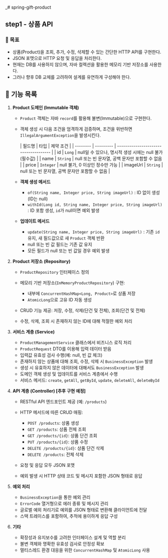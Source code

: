 _# spring-gift-product

## step1 - 상품 API

### 📌 목표

- 상품(Product)을 조회, 추가, 수정, 삭제할 수 있는 간단한 HTTP API를 구현한다.
- JSON 포맷으로 HTTP 요청 및 응답을 처리한다.
- 현재는 DB를 사용하지 않으며, 자바 컬렉션을 활용한 메모리 기반 저장소를 사용한다.
- 그러나 향후 DB 교체를 고려하여 설계를 유연하게 구성해야 한다.

## 🔨 기능 목록

1. **Product 도메인 (Immutable 객체)**

    * `Product` 객체는 자바 `record`를 활용해 불변(Immutable)으로 구현한다.

    * 객체 생성 시 다음 조건을 엄격하게 검증하며, 조건을 위반하면 `IllegalArgumentException`을 발생시킨다.

      | 필드명      | 타입        | 제약 조건                                 |
                      | -------- | --------- | ------------------------------------- |
      | id       | `Long`    | null일 수 있으나, 명시적 생성 시에는 null 불가 (필수값) |
      | name     | `String`  | null 또는 빈 문자열, 공백 문자만 포함할 수 없음        |
      | price    | `Integer` | null 불가, 0 이상인 정수만 가능                 |
      | imageUrl | `String`  | null 또는 빈 문자열, 공백 문자만 포함할 수 없음        |

    * **객체 생성 메서드**

        * `of(String name, Integer price, String imageUrl)` : ID 없이 생성 (ID는 null)
        * `withId(Long id, String name, Integer price, String imageUrl)` : ID 포함 생성, `id`가 null이면 예외
          발생

    * **업데이트 메서드**

        * `update(String name, Integer price, String imageUrl)` : 기존 `id` 유지, 새 필드값으로 새 `Product` 객체
          반환
        * null 또는 빈 값 필드는 기존 값 유지
        * 모든 필드가 null 또는 빈 값일 경우 예외 발생

2. **Product 저장소 (Repository)**

    * `ProductRepository` 인터페이스 정의
    * 메모리 기반 저장소(`InMemoryProductRepository`) 구현:

        * 내부에 `ConcurrentHashMap<Long, Product>`로 상품 저장
        * `AtomicLong`으로 고유 ID 자동 생성
    * CRUD 기능 제공: 저장, 수정, 삭제(단건 및 전체), 조회(단건 및 전체)
    * 수정, 삭제, 조회 시 존재하지 않는 ID에 대해 적절한 예외 처리

3. **서비스 계층 (Service)**

    * `ProductManagementService` 클래스에서 비즈니스 로직 처리
    * `ProductRequest` DTO를 이용해 입력 데이터 받음
    * 입력값 유효성 검사 수행(예: null, 빈 값 체크)
    * 존재하지 않는 상품에 대해 조회, 수정, 삭제 시 `BusinessException` 발생
    * 생성 시 유효하지 않은 데이터에 대해서도 `BusinessException` 발생
    * 도메인 객체 생성 및 업데이트를 서비스 계층에서 수행
    * 서비스 메서드: `create`, `getAll`, `getById`, `update`, `deleteAll`, `deleteById`

4. **API 계층 (Controller) \[추후 구현 예정]**

    * RESTful API 엔드포인트 제공 (예: `/products`)
    * HTTP 메서드에 따른 CRUD 매핑:

        * `POST /products`: 상품 생성
        * `GET /products`: 상품 전체 조회
        * `GET /products/{id}`: 상품 단건 조회
        * `PUT /products/{id}`: 상품 수정
        * `DELETE /products/{id}`: 상품 단건 삭제
        * `DELETE /products`: 전체 삭제
    * 요청 및 응답 모두 JSON 포맷
    * 예외 발생 시 HTTP 상태 코드 및 메시지 포함한 JSON 형태로 응답

5. **예외 처리**

    * `BusinessException`을 통한 예외 관리
    * `ErrorCode` 열거형으로 에러 종류 및 메시지 관리
    * 글로벌 예외 처리기로 예외를 JSON 형태로 변환해 클라이언트에 전달
    * 스택 트레이스를 포함하여, 추적에 용이하게 응답 구성

6. **기타**

    * 확장성과 유지보수를 고려한 인터페이스 설계 및 역할 분리
    * 불변 객체와 명확한 유효성 검사로 안정성 확보
    * 멀티스레드 환경 대응을 위한 `ConcurrentHashMap` 및 `AtomicLong` 사용
